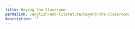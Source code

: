 ```yaml
---
title: Beyong the Classroom
permalink: /english-and-literature/beyond-the-classroom/
description: ""
---
```

